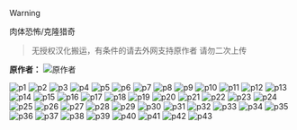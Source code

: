 > [!WARNING]
> 肉体恐怖/克隆猎奇

> 无授权汉化搬运，有条件的请去外网支持原作者
> 请勿二次上传

**原作者：**
![原作者](https://github.com/BrokenLightsss/BrokenLightsss.github.io/assets/174887552/e2582d51-7e5c-4156-a249-4ee9ef1a253e)

![p1](https://github.com/BrokenLightsss/BrokenLightsss.github.io/assets/174887552/44eb379c-4dcf-4589-966c-f9d42960448e)
![p2](https://github.com/BrokenLightsss/BrokenLightsss.github.io/assets/174887552/aa7682c1-3374-4664-a6b3-686acd20a407)
![p3](https://github.com/BrokenLightsss/BrokenLightsss.github.io/assets/174887552/eed255e3-8cb0-4367-98e3-c95b0b273bef)
![p4](https://github.com/BrokenLightsss/BrokenLightsss.github.io/assets/174887552/2144f4f7-8170-45e9-9149-80797a8d44ff)
![p5](https://github.com/BrokenLightsss/BrokenLightsss.github.io/assets/174887552/56c5bf8f-3b71-4a41-bfb3-bd459a2f0798)
![p6](https://github.com/BrokenLightsss/BrokenLightsss.github.io/assets/174887552/2f82805f-fa95-4517-b322-21e124647927)
![p7](https://github.com/BrokenLightsss/BrokenLightsss.github.io/assets/174887552/e9b71653-6069-4702-aac9-da7ef68835b9)
![p8](https://github.com/BrokenLightsss/BrokenLightsss.github.io/assets/174887552/78eb8627-bea6-4bdb-9399-f1069fbf38d0)
![p9](https://github.com/BrokenLightsss/BrokenLightsss.github.io/assets/174887552/a09bffe1-adab-48c9-9e0c-917c2619a1dc)
![p10](https://github.com/BrokenLightsss/BrokenLightsss.github.io/assets/174887552/eb864994-a4e6-483b-bf35-d757b41a627a)
![p11](https://github.com/BrokenLightsss/BrokenLightsss.github.io/assets/174887552/bbb866ad-522f-4bc6-bd85-09f06b50029f)
![p12](https://github.com/BrokenLightsss/BrokenLightsss.github.io/assets/174887552/3209d91e-4948-4491-87bd-8543f3047c03)
![p13](https://github.com/BrokenLightsss/BrokenLightsss.github.io/assets/174887552/fcfff5e8-672a-4b88-a4c7-43c081d38d22)
![p14](https://github.com/BrokenLightsss/BrokenLightsss.github.io/assets/174887552/cfacbd0f-ebd7-46a5-b637-1aadd299c1b2)
![p15](https://github.com/BrokenLightsss/BrokenLightsss.github.io/assets/174887552/811a353c-34b8-45f6-b67d-942698943c5c)
![p16](https://github.com/BrokenLightsss/BrokenLightsss.github.io/assets/174887552/9690c039-71aa-4835-9044-e1b1356b1222)
![p17](https://github.com/BrokenLightsss/BrokenLightsss.github.io/assets/174887552/fe8bc787-696c-4edd-be7c-df1c43be5828)
![p18](https://github.com/BrokenLightsss/BrokenLightsss.github.io/assets/174887552/840d9f36-a7e3-4230-ad48-503b935ec898)
![p19](https://github.com/BrokenLightsss/BrokenLightsss.github.io/assets/174887552/c94684bb-793d-414a-a607-4ee94bc5a06f)
![p20](https://github.com/BrokenLightsss/BrokenLightsss.github.io/assets/174887552/2fa87363-f162-4d75-b586-c4ba959cb927)
![p21](https://github.com/BrokenLightsss/BrokenLightsss.github.io/assets/174887552/f35488cb-f7f4-4c77-a8d0-a9e3f71a0c89)
![p22](https://github.com/BrokenLightsss/BrokenLightsss.github.io/assets/174887552/626d59db-c915-4e15-bb2f-7706f5525f1a)
![p23](https://github.com/BrokenLightsss/BrokenLightsss.github.io/assets/174887552/df54eb59-c9bb-4af0-821e-fdff6693ddad)
![p24](https://github.com/BrokenLightsss/BrokenLightsss.github.io/assets/174887552/a4553dae-559c-4cd1-a518-8429b2ffd9eb)
![p25](https://github.com/BrokenLightsss/BrokenLightsss.github.io/assets/174887552/e74a931a-7ec7-419d-85f6-4a4e37fb4725)
![p26](https://github.com/BrokenLightsss/BrokenLightsss.github.io/assets/174887552/76f8de92-75de-45bf-b1bb-0172753ffe67)
![p27](https://github.com/BrokenLightsss/BrokenLightsss.github.io/assets/174887552/e71aa1fb-43d9-455f-bc59-08a9dcc53868)
![p28](https://github.com/BrokenLightsss/BrokenLightsss.github.io/assets/174887552/d7be7afa-73ab-49df-a739-08057d88b903)
![p29](https://github.com/BrokenLightsss/BrokenLightsss.github.io/assets/174887552/49fba5f8-e302-4953-8667-0c2b3153caf0)
![p30](https://github.com/BrokenLightsss/BrokenLightsss.github.io/assets/174887552/7e32efdf-f7a9-42f1-9528-3f43289a767f)
![p31](https://github.com/BrokenLightsss/BrokenLightsss.github.io/assets/174887552/716ff4e4-fcb9-4c21-9fc4-8f74f6779e0f)
![p32](https://github.com/BrokenLightsss/BrokenLightsss.github.io/assets/174887552/8c7debba-6e8a-4212-a987-8dbc29d4f292)
![p33](https://github.com/BrokenLightsss/BrokenLightsss.github.io/assets/174887552/0aa7ec11-5eb4-4c33-a4db-baac8536efa4)
![p34](https://github.com/BrokenLightsss/BrokenLightsss.github.io/assets/174887552/36afa5f3-99c1-4bfd-9994-5370dc4fa91a)
![p35](https://github.com/BrokenLightsss/BrokenLightsss.github.io/assets/174887552/85e01025-3fd8-49e8-b895-db032da5413c)
![p36](https://github.com/BrokenLightsss/BrokenLightsss.github.io/assets/174887552/282c1bdf-743f-4aa8-9ff4-3670a870905b)
![p37](https://github.com/BrokenLightsss/BrokenLightsss.github.io/assets/174887552/a478e273-c5be-450a-a8e8-4d6bb546c066)
![p38](https://github.com/BrokenLightsss/BrokenLightsss.github.io/assets/174887552/328f4f9d-a584-45e4-8c73-719606d333cc)
![p39](https://github.com/BrokenLightsss/BrokenLightsss.github.io/assets/174887552/e0128726-d322-4292-9bee-0b384cc6a59e)
![p40](https://github.com/BrokenLightsss/BrokenLightsss.github.io/assets/174887552/36a6fc59-8dfe-43a0-b6c4-c6949beae894)
![p41](https://github.com/BrokenLightsss/BrokenLightsss.github.io/assets/174887552/20c1e6eb-f0e5-4323-b48e-6433541f232a)
![p42](https://github.com/BrokenLightsss/BrokenLightsss.github.io/assets/174887552/0ea8fff9-c831-4fc6-b210-95f0169fa2b3)
![p43](https://github.com/BrokenLightsss/BrokenLightsss.github.io/assets/174887552/5377d27f-770c-4701-926f-f5c1cb41f9f7)
